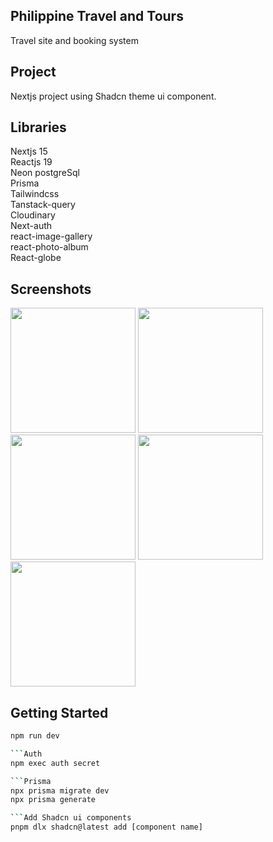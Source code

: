 ## Philippine Travel and Tours
Travel site and booking system

## Project
Nextjs project using Shadcn theme ui component.

## Libraries  
Nextjs 15  
Reactjs 19  
Neon postgreSql  
Prisma  
Tailwindcss  
Tanstack-query  
Cloudinary  
Next-auth  
react-image-gallery  
react-photo-album  
React-globe  

## Screenshots  
<img src="https://github.com/user-attachments/assets/f81525b2-7aa4-4516-aac9-6af4f793abd5" width="200">

<img src="https://github.com/user-attachments/assets/a80b4c74-fc4b-49ea-8351-b4e492d46f20" width="200">

<img src="https://github.com/user-attachments/assets/b20254a3-e322-4b3f-84c2-a6c111e4ea5c" width="200">

<img src="https://github.com/user-attachments/assets/642b2629-688c-4538-b3b5-03f284aff6dc" width="200">

<img src="https://github.com/user-attachments/assets/fb544f53-fe89-4f52-a867-c2a609bb6d33" width="200">

## Getting Started
```bash
npm run dev

```Auth
npm exec auth secret     

```Prisma
npx prisma migrate dev
npx prisma generate

```Add Shadcn ui components
pnpm dlx shadcn@latest add [component name]
